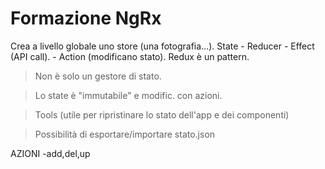 # Formazione NgRx

Crea a livello globale uno store (una fotografia...).
State - Reducer - Effect (API call). - Action (modificano stato).
Redux è un pattern.

> Non è solo un gestore di stato.

> Lo state è "immutabile" e modific. con azioni.

> Tools (utile per ripristinare lo stato dell'app e dei componenti)

> Possibilità di esportare/importare stato.json


AZIONI
-add,del,up
